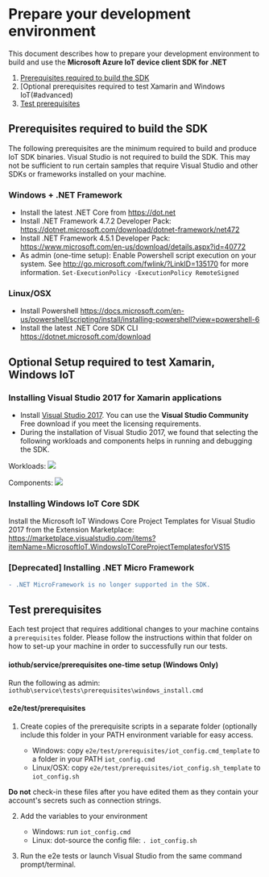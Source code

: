 # Prepare your development environment

This document describes how to prepare your development environment to build and use the **Microsoft Azure IoT device client SDK for .NET**

1.  [Prerequisites required to build the SDK](#min_setup)
2.  [Optional prerequisites required to test Xamarin and Windows IoT(#advanced)
3.  [Test prerequisites](#testprereq)

<a name="min_setup"/>

## Prerequisites required to build the SDK

The following prerequisites are the minimum required to build and produce IoT SDK binaries. Visual Studio is not required to build the SDK.
This may not be sufficient to run certain samples that require Visual Studio and other SDKs or frameworks installed on your machine.

### Windows + .NET Framework

- Install the latest .NET Core from https://dot.net
- Install .NET Framework 4.7.2 Developer Pack: https://dotnet.microsoft.com/download/dotnet-framework/net472
- Install .NET Framework 4.5.1 Developer Pack: https://www.microsoft.com/en-us/download/details.aspx?id=40772
- As admin (one-time setup):
    Enable Powershell script execution on your system. See http://go.microsoft.com/fwlink/?LinkID=135170 for more information.
    `Set-ExecutionPolicy -ExecutionPolicy RemoteSigned`

### Linux/OSX

- Install Powershell https://docs.microsoft.com/en-us/powershell/scripting/install/installing-powershell?view=powershell-6
- Install the latest .NET Core SDK CLI https://dotnet.microsoft.com/download

<a name="advanced"/>

## Optional Setup required to test Xamarin, Windows IoT

### Installing Visual Studio 2017 for Xamarin applications

- Install [Visual Studio 2017][visual-studio]. You can use the **Visual Studio Community** Free download if you meet the licensing requirements.
- During the installation of Visual Studio 2017, we found that selecting the following workloads and components helps in running and debugging the SDK.

Workloads:
![](./workloads.png)

Components:
![](./components.png)

### Installing Windows IoT Core SDK

Install the Microsoft IoT Windows Core Project Templates for Visual Studio 2017 from the Extension Marketplace:
    https://marketplace.visualstudio.com/items?itemName=MicrosoftIoT.WindowsIoTCoreProjectTemplatesforVS15

### [Deprecated] Installing .NET Micro Framework

```diff
- .NET MicroFramework is no longer supported in the SDK.
```

<a name="testprereq"/>

## Test prerequisites

Each test project that requires additional changes to your machine contains a `prerequisites` folder. Please follow the instructions within that folder on how to set-up your machine in order to successfully run our tests.

#### iothub/service/prerequisites one-time setup (Windows Only)
Run the following as admin: `iothub\service\tests\prerequisites\windows_install.cmd`

#### e2e/test/prerequisites

1. Create copies of the prerequisite scripts in a separate folder (optionally include this folder in your PATH environment variable for easy access. 

    * Windows: copy `e2e/test/prerequisites/iot_config.cmd_template` to a folder in your PATH `iot_config.cmd`
    * Linux/OSX: copy `e2e/test/prerequisites/iot_config.sh_template` to `iot_config.sh`

**Do not** check-in these files after you have edited them as they contain your account's secrets such as connection strings.

2. Add the variables to your environment

    * Windows: run `iot_config.cmd`
    * Linux: dot-source the config file: `. iot_config.sh` 

3. Run the e2e tests or launch Visual Studio from the same command prompt/terminal.

[visual-studio]: https://www.visualstudio.com/
[readme]: ../readme.md
[lnk-sdk-vs2015]: http://go.microsoft.com/fwlink/?LinkId=518003
[lnk-sdk-vs2013]: http://go.microsoft.com/fwlink/?LinkId=323510
[lnk-sdk-vs2012]: http://go.microsoft.com/fwlink/?LinkId=323511
[lnk-visualstudio-xamarin]: https://msdn.microsoft.com/en-us/library/mt299001.aspx
[lnk-NuGet-package]:https://www.nuget.org/packages/Microsoft.Azure.Devices.Client
[lnk-NuGet-package_pcl]:https://www.nuget.org/packages/Microsoft.Azure.Devices.Client.PCL
[lnk-azure-iot]:https://github.com/Azure/azure-iot-sdks
[NuGet-Package-Manager]:https://visualstudiogallery.msdn.microsoft.com/5d345edc-2e2d-4a9c-b73b-d53956dc458d
[NuGet]:https://www.nuget.org/
[PCL]:https://msdn.microsoft.com/en-us/library/gg597391(v=vs.110).aspx
[UWP]:https://msdn.microsoft.com/en-us/windows/uwp/get-started/universal-application-platform-guide
[.NET]:https://www.microsoft.com/net
[UWP]:https://msdn.microsoft.com/en-us/windows/uwp/winrt-components/index
[Xamarin]:https://www.xamarin.com/
